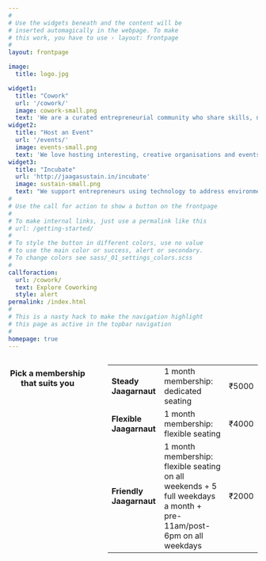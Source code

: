 ```yaml
---
#
# Use the widgets beneath and the content will be
# inserted automagically in the webpage. To make
# this work, you have to use › layout: frontpage
#
layout: frontpage

image:
  title: logo.jpg

widget1:
  title: "Cowork"
  url: '/cowork/'
  image: cowork-small.png
  text: 'We are a curated entrepreneurial community who share skills, networks and knowledge within a well laid out coworking space in central Bangalore. Join us to collaborate and help each other build stronger ventures.'
widget2:
  title: "Host an Event"
  url: '/events/'
  image: events-small.png
  text: 'We love hosting interesting, creative organisations and events. We offer free space to meetups and other free events targeting the entrepreneurial ecosystem. Get in touch if you need a central location to host your audience!'
widget3:
  title: "Incubate"
  url: 'http://jaagasustain.in/incubate'
  image: sustain-small.png
  text: "We support entrepreneurs using technology to address environmental challenges with free coworking space and access to technology platforms, mentors and partners. Apply to solve real world problems around us."
#
# Use the call for action to show a button on the frontpage
#
# To make internal links, just use a permalink like this
# url: /getting-started/
#
# To style the button in different colors, use no value
# to use the main color or success, alert or secondary.
# To change colors see sass/_01_settings_colors.scss
#
callforaction:
  url: /cowork/
  text: Explore Coworking
  style: alert
permalink: /index.html
#
# This is a nasty hack to make the navigation highlight
# this page as active in the topbar navigation
#
homepage: true
---
```


<div class="small-6 large-centered columns">
	<h3 id="coworking-pricing" align="center">Pick a membership that suits you</h3>
	<br>

<table>
    <tr>
        <td><b>Steady Jaagarnaut</b></td>
        <td>1 month membership: dedicated seating</td>
        <td>₹5000</td>
    </tr>   
    <tr>
        <td><b>Flexible Jaagarnaut</b></td>
        <td>1 month membership: flexible seating</td>
        <td>₹4000</td>
    </tr>
    <tr>
        <td><b>Friendly Jaagarnaut</b></td>
        <td>1 month membership: flexible seating on all weekends + 5 full weekdays a month + pre-11am/post-6pm on all weekdays</td>
        <td>₹2000</td>
    </tr>

</table>

</div>
